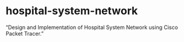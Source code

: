 # hospital-system-network
“Design and Implementation of Hospital System Network using Cisco Packet Tracer.”

